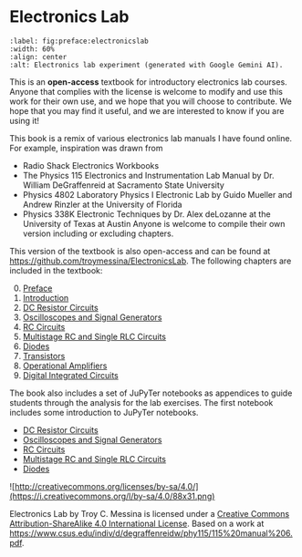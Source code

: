 # Electronics Lab

```{figure} ../figures/ch0_preface/ai_electronics_lab.png
:label: fig:preface:electronicslab
:width: 60%
:align: center
:alt: Electronics lab experiment (generated with Google Gemini AI).
```

This is an **open-access** textbook for introductory electronics lab courses. Anyone that complies with the license is welcome to modify and use this work for their own use, and we hope that you will choose to contribute.  We hope that you may find it useful, and we are interested to know if you are using it!

This book is a remix of various electronics lab manuals I have found online. For example, inspiration was drawn from
* Radio Shack Electronics Workbooks
* The Physics 115 Electronics and Instrumentation Lab Manual by Dr. William DeGraffenreid at Sacramento State University
* Physics 4802  Laboratory Physics I Electronic Lab by Guido Mueller and Andrew Rinzler at the University of Florida
* Physics 338K Electronic Techniques by Dr. Alex deLozanne at the University of Texas at Austin
Anyone is welcome to compile their own version including or excluding chapters.  

This version of the textbook is also open-access and can be found at https://github.com/troymessina/ElectronicsLab. The following chapters are included in the textbook:

0. [Preface](#chap:preface)
1. [Introduction](#chap:introduction)
2. [DC Resistor Circuits](#chap:resistors)
3. [Oscilloscopes and Signal Generators](#chap:oscopes)
4. [RC Circuits](#chap:rc)
5. [Multistage RC and Single RLC Circuits](#chap:rlc)
6. [Diodes](#chap:diodes)
7. [Transistors](#chap:transistors)
8. [Operational Amplifiers](#chap:opamps)
9. [Digital Integrated Circuits](#chap:digital)

The book also includes a set of JuPyTer notebooks as appendices to guide students through the analysis for the lab exercises. The first notebook includes some introduction to JuPyTer notebooks.

* [DC Resistor Circuits](app:resistors)
* [Oscilloscopes and Signal Generators](#app:oscopes)
* [RC Circuits](#app:rc)
* [Multistage RC and Single RLC Circuits](#app:rlc)
* [Diodes](#app:diodes)

![http://creativecommons.org/licenses/by-sa/4.0/](https://i.creativecommons.org/l/by-sa/4.0/88x31.png)

Electronics Lab by Troy C. Messina is licensed under a [Creative Commons Attribution-ShareAlike 4.0 International License](http://creativecommons.org/licenses/by-sa/4.0/). Based on a work at https://www.csus.edu/indiv/d/degraffenreidw/phy115/115%20manual%206.pdf.
